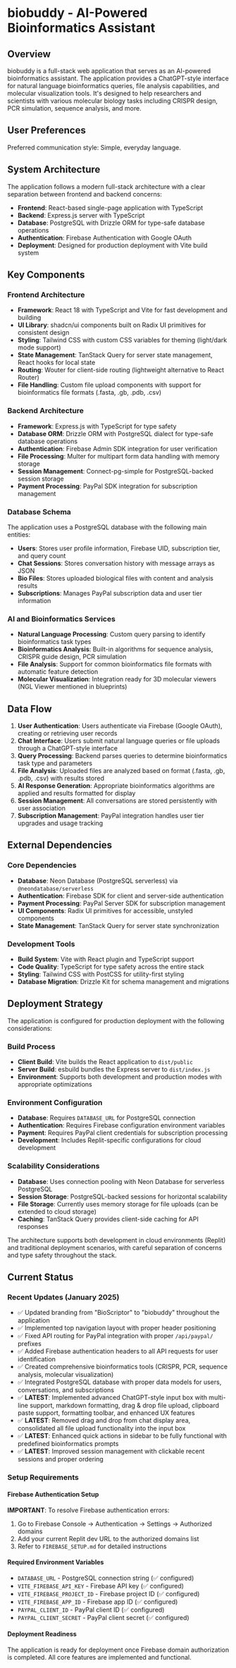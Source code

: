 # biobuddy - AI-Powered Bioinformatics Assistant

## Overview

biobuddy is a full-stack web application that serves as an AI-powered bioinformatics assistant. The application provides a ChatGPT-style interface for natural language bioinformatics queries, file analysis capabilities, and molecular visualization tools. It's designed to help researchers and scientists with various molecular biology tasks including CRISPR design, PCR simulation, sequence analysis, and more.

## User Preferences

Preferred communication style: Simple, everyday language.

## System Architecture

The application follows a modern full-stack architecture with a clear separation between frontend and backend concerns:

- **Frontend**: React-based single-page application with TypeScript
- **Backend**: Express.js server with TypeScript
- **Database**: PostgreSQL with Drizzle ORM for type-safe database operations
- **Authentication**: Firebase Authentication with Google OAuth
- **Deployment**: Designed for production deployment with Vite build system

## Key Components

### Frontend Architecture
- **Framework**: React 18 with TypeScript and Vite for fast development and building
- **UI Library**: shadcn/ui components built on Radix UI primitives for consistent design
- **Styling**: Tailwind CSS with custom CSS variables for theming (light/dark mode support)
- **State Management**: TanStack Query for server state management, React hooks for local state
- **Routing**: Wouter for client-side routing (lightweight alternative to React Router)
- **File Handling**: Custom file upload components with support for bioinformatics file formats (.fasta, .gb, .pdb, .csv)

### Backend Architecture
- **Framework**: Express.js with TypeScript for type safety
- **Database ORM**: Drizzle ORM with PostgreSQL dialect for type-safe database operations
- **Authentication**: Firebase Admin SDK integration for user verification
- **File Processing**: Multer for multipart form data handling with memory storage
- **Session Management**: Connect-pg-simple for PostgreSQL-backed session storage
- **Payment Processing**: PayPal SDK integration for subscription management

### Database Schema
The application uses a PostgreSQL database with the following main entities:
- **Users**: Stores user profile information, Firebase UID, subscription tier, and query count
- **Chat Sessions**: Stores conversation history with message arrays as JSON
- **Bio Files**: Stores uploaded biological files with content and analysis results
- **Subscriptions**: Manages PayPal subscription data and user tier information

### AI and Bioinformatics Services
- **Natural Language Processing**: Custom query parsing to identify bioinformatics task types
- **Bioinformatics Analysis**: Built-in algorithms for sequence analysis, CRISPR guide design, PCR simulation
- **File Analysis**: Support for common bioinformatics file formats with automatic feature detection
- **Molecular Visualization**: Integration ready for 3D molecular viewers (NGL Viewer mentioned in blueprints)

## Data Flow

1. **User Authentication**: Users authenticate via Firebase (Google OAuth), creating or retrieving user records
2. **Chat Interface**: Users submit natural language queries or file uploads through a ChatGPT-style interface
3. **Query Processing**: Backend parses queries to determine bioinformatics task type and parameters
4. **File Analysis**: Uploaded files are analyzed based on format (.fasta, .gb, .pdb, .csv) with results stored
5. **AI Response Generation**: Appropriate bioinformatics algorithms are applied and results formatted for display
6. **Session Management**: All conversations are stored persistently with user association
7. **Subscription Management**: PayPal integration handles user tier upgrades and usage tracking

## External Dependencies

### Core Dependencies
- **Database**: Neon Database (PostgreSQL serverless) via `@neondatabase/serverless`
- **Authentication**: Firebase SDK for client and server-side authentication
- **Payment Processing**: PayPal Server SDK for subscription management
- **UI Components**: Radix UI primitives for accessible, unstyled components
- **State Management**: TanStack Query for server state synchronization

### Development Tools
- **Build System**: Vite with React plugin and TypeScript support
- **Code Quality**: TypeScript for type safety across the entire stack
- **Styling**: Tailwind CSS with PostCSS for utility-first styling
- **Database Migration**: Drizzle Kit for schema management and migrations

## Deployment Strategy

The application is configured for production deployment with the following considerations:

### Build Process
- **Client Build**: Vite builds the React application to `dist/public`
- **Server Build**: esbuild bundles the Express server to `dist/index.js`
- **Environment**: Supports both development and production modes with appropriate optimizations

### Environment Configuration
- **Database**: Requires `DATABASE_URL` for PostgreSQL connection
- **Authentication**: Requires Firebase configuration environment variables
- **Payment**: Requires PayPal client credentials for subscription processing
- **Development**: Includes Replit-specific configurations for cloud development

### Scalability Considerations
- **Database**: Uses connection pooling with Neon Database for serverless PostgreSQL
- **Session Storage**: PostgreSQL-backed sessions for horizontal scalability
- **File Storage**: Currently uses memory storage for file uploads (can be extended to cloud storage)
- **Caching**: TanStack Query provides client-side caching for API responses

The architecture supports both development in cloud environments (Replit) and traditional deployment scenarios, with careful separation of concerns and type safety throughout the stack.

## Current Status

### Recent Updates (January 2025)
- ✅ Updated branding from "BioScriptor" to "biobuddy" throughout the application
- ✅ Implemented top navigation layout with proper header positioning
- ✅ Fixed API routing for PayPal integration with proper `/api/paypal/` prefixes
- ✅ Added Firebase authentication headers to all API requests for user identification
- ✅ Created comprehensive bioinformatics tools (CRISPR, PCR, sequence analysis, molecular visualization)
- ✅ Integrated PostgreSQL database with proper data models for users, conversations, and subscriptions
- ✅ **LATEST**: Implemented advanced ChatGPT-style input box with multi-line support, markdown formatting, drag & drop file upload, clipboard paste support, formatting toolbar, and enhanced UX features
- ✅ **LATEST**: Removed drag and drop from chat display area, consolidated all file upload functionality into the input box
- ✅ **LATEST**: Enhanced quick actions in sidebar to be fully functional with predefined bioinformatics prompts
- ✅ **LATEST**: Improved session management with clickable recent sessions and proper ordering

### Setup Requirements

#### Firebase Authentication Setup
**IMPORTANT**: To resolve Firebase authentication errors:
1. Go to Firebase Console → Authentication → Settings → Authorized domains
2. Add your current Replit dev URL to the authorized domains list
3. Refer to `FIREBASE_SETUP.md` for detailed instructions

#### Required Environment Variables
- `DATABASE_URL` - PostgreSQL connection string (✅ configured)
- `VITE_FIREBASE_API_KEY` - Firebase API key (✅ configured)
- `VITE_FIREBASE_PROJECT_ID` - Firebase project ID (✅ configured)
- `VITE_FIREBASE_APP_ID` - Firebase app ID (✅ configured)
- `PAYPAL_CLIENT_ID` - PayPal client ID (✅ configured)
- `PAYPAL_CLIENT_SECRET` - PayPal client secret (✅ configured)

#### Deployment Readiness
The application is ready for deployment once Firebase domain authorization is completed. All core features are implemented and functional.